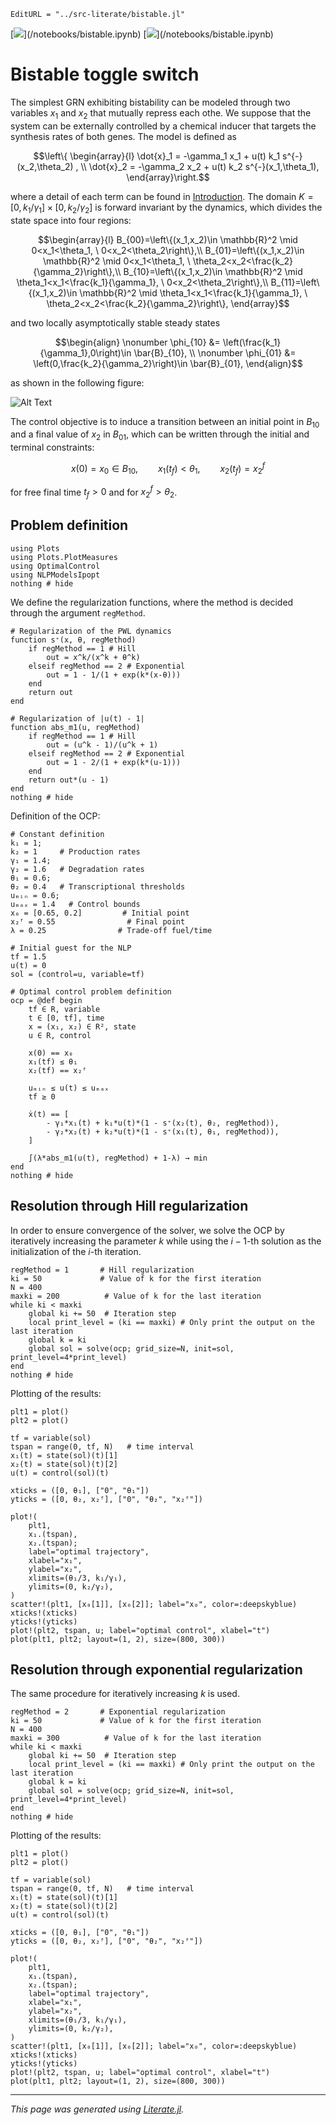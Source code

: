 ```@meta
EditURL = "../src-literate/bistable.jl"
```

[![](https://mybinder.org/badge_logo.svg)](<unknown>/notebooks/bistable.ipynb)
[![](https://img.shields.io/badge/show-nbviewer-579ACA.svg)](<unknown>/notebooks/bistable.ipynb)

# Bistable toggle switch

The simplest GRN exhibiting bistability can be modeled through two variables $x_1$ and $x_2$ that mutually repress each othe. We suppose that the system can be externally controlled by a chemical inducer that targets the synthesis rates of both genes. The model is defined as
```math
\left\{ \begin{array}{l}
\dot{x}_1 = -\gamma_1 x_1 + u(t) k_1 s^{-}(x_2,\theta_2) , \\
\dot{x}_2 = -\gamma_2 x_2 + u(t) k_2  s^{-}(x_1,\theta_1),
\end{array}\right.
```
where a detail of each term can be found in [Introduction](index.md#context). The domain $K=[0,k_1 / \gamma_1]\times [0,k_2 / \gamma_2]$ is forward invariant by the dynamics, which divides the state space into four regions:
```math
\begin{array}{l}
B_{00}=\left\{(x_1,x_2)\in \mathbb{R}^2 \mid 0<x_1<\theta_1, \ 0<x_2<\theta_2\right\},\\
B_{01}=\left\{(x_1,x_2)\in \mathbb{R}^2 \mid 0<x_1<\theta_1, \ \theta_2<x_2<\frac{k_2}{\gamma_2}\right\},\\
B_{10}=\left\{(x_1,x_2)\in \mathbb{R}^2 \mid \theta_1<x_1<\frac{k_1}{\gamma_1}, \ 0<x_2<\theta_2\right\},\\
B_{11}=\left\{(x_1,x_2)\in \mathbb{R}^2 \mid \theta_1<x_1<\frac{k_1}{\gamma_1}, \ \theta_2<x_2<\frac{k_2}{\gamma_2}\right\},
\end{array}
```
and two locally asymptotically stable steady states
```math
\begin{align}
    \nonumber \phi_{10} &= \left(\frac{k_1}{\gamma_1},0\right)\in \bar{B}_{10}, \\
    \nonumber \phi_{01} &= \left(0,\frac{k_2}{\gamma_2}\right)\in \bar{B}_{01},
\end{align}
```
as shown in the following figure:

![Alt Text](bistable.png)

The control objective is to induce a transition between an initial point in $B_{10}$ and a final value of $x_2$ in $B_{01}$, which can be written through the initial and terminal constraints:
```math
    x(0) = x_0 \in B_{10}, \qquad x_1(t_f) < \theta_1, \qquad x_2(t_f) = x_2^f
```
for free final time $t_f > 0$ and for $x_2^f > \theta_2$.

## Problem definition

````@example bistable
using Plots
using Plots.PlotMeasures
using OptimalControl
using NLPModelsIpopt
nothing # hide
````

We define the regularization functions, where the method is decided through the argument `regMethod`.

````@example bistable
# Regularization of the PWL dynamics
function s⁺(x, θ, regMethod)
    if regMethod == 1 # Hill
        out = x^k/(x^k + θ^k)
    elseif regMethod == 2 # Exponential
        out = 1 - 1/(1 + exp(k*(x-θ)))
    end
    return out
end

# Regularization of |u(t) - 1|
function abs_m1(u, regMethod)
    if regMethod == 1 # Hill
        out = (u^k - 1)/(u^k + 1)
    elseif regMethod == 2 # Exponential
        out = 1 - 2/(1 + exp(k*(u-1)))
    end
    return out*(u - 1)
end
nothing # hide
````

Definition of the OCP:

````@example bistable
# Constant definition
k₁ = 1;
k₂ = 1     # Production rates
γ₁ = 1.4;
γ₂ = 1.6   # Degradation rates
θ₁ = 0.6;
θ₂ = 0.4   # Transcriptional thresholds
uₘᵢₙ = 0.6;
uₘₐₓ = 1.4   # Control bounds
x₀ = [0.65, 0.2]         # Initial point
x₂ᶠ = 0.55                # Final point
λ = 0.25                # Trade-off fuel/time

# Initial guest for the NLP
tf = 1.5
u(t) = 0
sol = (control=u, variable=tf)

# Optimal control problem definition
ocp = @def begin
    tf ∈ R, variable
    t ∈ [0, tf], time
    x = (x₁, x₂) ∈ R², state
    u ∈ R, control

    x(0) == x₀
    x₁(tf) ≤ θ₁
    x₂(tf) == x₂ᶠ

    uₘᵢₙ ≤ u(t) ≤ uₘₐₓ
    tf ≥ 0

    ẋ(t) == [
        - γ₁*x₁(t) + k₁*u(t)*(1 - s⁺(x₂(t), θ₂, regMethod)),
        - γ₂*x₂(t) + k₂*u(t)*(1 - s⁺(x₁(t), θ₁, regMethod)),
    ]

    ∫(λ*abs_m1(u(t), regMethod) + 1-λ) → min
end
nothing # hide
````

## Resolution through Hill regularization

In order to ensure convergence of the solver, we solve the OCP by iteratively increasing the parameter $k$ while using the $i-1$-th solution as the initialization of the $i$-th iteration.

````@example bistable
regMethod = 1       # Hill regularization
ki = 50             # Value of k for the first iteration
N = 400
maxki = 200          # Value of k for the last iteration
while ki < maxki
    global ki += 50  # Iteration step
    local print_level = (ki == maxki) # Only print the output on the last iteration
    global k = ki
    global sol = solve(ocp; grid_size=N, init=sol, print_level=4*print_level)
end
nothing # hide
````

Plotting of the results:

````@example bistable
plt1 = plot()
plt2 = plot()

tf = variable(sol)
tspan = range(0, tf, N)   # time interval
x₁(t) = state(sol)(t)[1]
x₂(t) = state(sol)(t)[2]
u(t) = control(sol)(t)

xticks = ([0, θ₁], ["0", "θ₁"])
yticks = ([0, θ₂, x₂ᶠ], ["0", "θ₂", "x₂ᶠ"])

plot!(
    plt1,
    x₁.(tspan),
    x₂.(tspan);
    label="optimal trajectory",
    xlabel="x₁",
    ylabel="x₂",
    xlimits=(θ₁/3, k₁/γ₁),
    ylimits=(0, k₂/γ₂),
)
scatter!(plt1, [x₀[1]], [x₀[2]]; label="x₀", color=:deepskyblue)
xticks!(xticks)
yticks!(yticks)
plot!(plt2, tspan, u; label="optimal control", xlabel="t")
plot(plt1, plt2; layout=(1, 2), size=(800, 300))
````

## Resolution through exponential regularization

The same procedure for iteratively increasing $k$ is used.

````@example bistable
regMethod = 2       # Exponential regularization
ki = 50             # Value of k for the first iteration
N = 400
maxki = 300          # Value of k for the last iteration
while ki < maxki
    global ki += 50  # Iteration step
    local print_level = (ki == maxki) # Only print the output on the last iteration
    global k = ki
    global sol = solve(ocp; grid_size=N, init=sol, print_level=4*print_level)
end
nothing # hide
````

Plotting of the results:

````@example bistable
plt1 = plot()
plt2 = plot()

tf = variable(sol)
tspan = range(0, tf, N)   # time interval
x₁(t) = state(sol)(t)[1]
x₂(t) = state(sol)(t)[2]
u(t) = control(sol)(t)

xticks = ([0, θ₁], ["0", "θ₁"])
yticks = ([0, θ₂, x₂ᶠ], ["0", "θ₂", "x₂ᶠ"])

plot!(
    plt1,
    x₁.(tspan),
    x₂.(tspan);
    label="optimal trajectory",
    xlabel="x₁",
    ylabel="x₂",
    xlimits=(θ₁/3, k₁/γ₁),
    ylimits=(0, k₂/γ₂),
)
scatter!(plt1, [x₀[1]], [x₀[2]]; label="x₀", color=:deepskyblue)
xticks!(xticks)
yticks!(yticks)
plot!(plt2, tspan, u; label="optimal control", xlabel="t")
plot(plt1, plt2; layout=(1, 2), size=(800, 300))
````

---

*This page was generated using [Literate.jl](https://github.com/fredrikekre/Literate.jl).*

